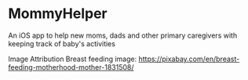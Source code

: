 # MommyHelper
An iOS app to help new moms, dads and other primary caregivers with keeping track of baby's activities


Image Attribution
Breast feeding image: https://pixabay.com/en/breast-feeding-motherhood-mother-1831508/
